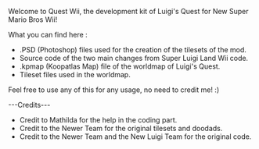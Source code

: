 Welcome to Quest Wii, the development kit of Luigi's Quest for New Super Mario Bros Wii!

What you can find here :
- .PSD (Photoshop) files used for the creation of the tilesets of the mod.
- Source code of the two main changes from Super Luigi Land Wii code.
- .kpmap (Koopatlas Map) file of the worldmap of Luigi's Quest.
- Tileset files used in the worldmap.

Feel free to use any of this for any usage, no need to credit me! :)

---Credits---
- Credit to Mathilda for the help in the coding part.
- Credit to the Newer Team for the original tilesets and doodads.
- Credit to the Newer Team and the New Luigi Team for the original code.
